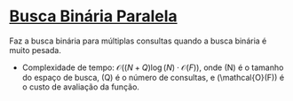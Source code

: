 # [Busca Binária Paralela](busca_binaria_paralela.cpp)

<!-- DESCRIPTION -->
Faz a busca binária para múltiplas consultas quando a busca binária é muito pesada.
<!-- DESCRIPTION -->

- Complexidade de tempo: $\mathcal{O}((N+Q) \log(N) \cdot \mathcal{O}(F))$, onde \(N\) é o tamanho do espaço de busca, \(Q\) é o número de consultas, e \(\mathcal{O}(F)\) é o custo de avaliação da função.
